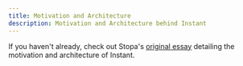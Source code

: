 ```yaml
---
title: Motivation and Architecture
description: Motivation and Architecture behind Instant
---
```


If you haven't already, check out Stopa's [original essay](https://stopa.io/post/296) detailing the motivation and architecture of Instant.
